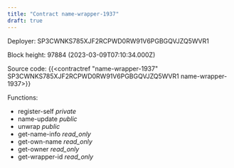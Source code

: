 ```yaml
---
title: "Contract name-wrapper-1937"
draft: true
---
```

Deployer: SP3CWNKS785XJF2RCPWD0RW91V6PGBGQVJZQ5WVR1


 



Block height: 97884 (2023-03-09T07:10:34.000Z)

Source code: {{<contractref "name-wrapper-1937" SP3CWNKS785XJF2RCPWD0RW91V6PGBGQVJZQ5WVR1 name-wrapper-1937>}}

Functions:

* register-self _private_
* name-update _public_
* unwrap _public_
* get-name-info _read_only_
* get-own-name _read_only_
* get-owner _read_only_
* get-wrapper-id _read_only_
